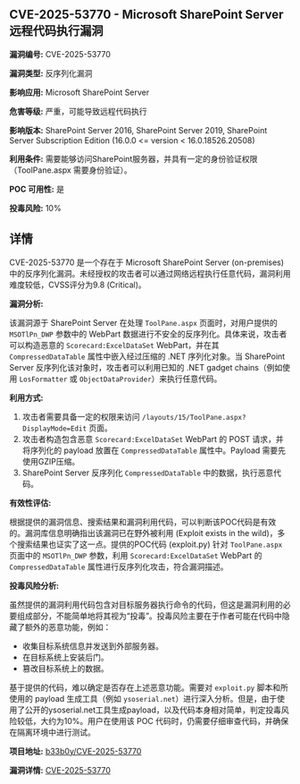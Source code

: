 ## CVE-2025-53770 - Microsoft SharePoint Server 远程代码执行漏洞

**漏洞编号:** CVE-2025-53770

**漏洞类型:** 反序列化漏洞

**影响应用:** Microsoft SharePoint Server

**危害等级:** 严重，可能导致远程代码执行

**影响版本:** SharePoint Server 2016, SharePoint Server 2019, SharePoint Server Subscription Edition (16.0.0 <= version < 16.0.18526.20508)

**利用条件:** 需要能够访问SharePoint服务器，并具有一定的身份验证权限（ToolPane.aspx 需要身份验证）。

**POC 可用性:** 是

**投毒风险:** 10%

## 详情

CVE-2025-53770 是一个存在于 Microsoft SharePoint Server (on-premises) 中的反序列化漏洞。未经授权的攻击者可以通过网络远程执行任意代码，漏洞利用难度较低，CVSS评分为9.8 (Critical)。

**漏洞分析:**

该漏洞源于 SharePoint Server 在处理 `ToolPane.aspx` 页面时，对用户提供的 `MSOTlPn_DWP` 参数中的 WebPart 数据进行不安全的反序列化。具体来说，攻击者可以构造恶意的 `Scorecard:ExcelDataSet` WebPart，并在其 `CompressedDataTable` 属性中嵌入经过压缩的 .NET 序列化对象。当 SharePoint Server 反序列化该对象时，攻击者可以利用已知的 .NET gadget chains（例如使用 `LosFormatter` 或 `ObjectDataProvider`）来执行任意代码。

**利用方式:**

1.  攻击者需要具备一定的权限来访问 `/layouts/15/ToolPane.aspx?DisplayMode=Edit` 页面。
2.  攻击者构造包含恶意 `Scorecard:ExcelDataSet` WebPart 的 POST 请求，并将序列化的 payload 放置在 `CompressedDataTable` 属性中。Payload 需要先使用GZIP压缩。
3.  SharePoint Server 反序列化 `CompressedDataTable` 中的数据，执行恶意代码。

**有效性评估:**

根据提供的漏洞信息、搜索结果和漏洞利用代码，可以判断该POC代码是有效的。漏洞库信息明确指出该漏洞已在野外被利用 (Exploit exists in the wild)，多个搜索结果也证实了这一点。提供的POC代码 (exploit.py) 针对 `ToolPane.aspx` 页面中的 `MSOTlPn_DWP` 参数，利用 `Scorecard:ExcelDataSet` WebPart 的 `CompressedDataTable` 属性进行反序列化攻击，符合漏洞描述。

**投毒风险分析:**

虽然提供的漏洞利用代码包含对目标服务器执行命令的代码，但这是漏洞利用的必要组成部分，不能简单地将其视为“投毒”。投毒风险主要在于作者可能在代码中隐藏了额外的恶意功能，例如：

*   收集目标系统信息并发送到外部服务器。
*   在目标系统上安装后门。
*   篡改目标系统上的数据。

基于提供的代码，难以确定是否存在上述恶意功能。需要对 `exploit.py` 脚本和所使用的 payload 生成工具（例如 `ysoserial.net`）进行深入分析。但是，由于使用了公开的ysoserial.net工具生成payload，以及代码本身相对简单，判定投毒风险较低，大约为10%。用户在使用该 POC 代码时，仍需要仔细审查代码，并确保在隔离环境中进行测试。

**项目地址:** [b33b0y/CVE-2025-53770](https://github.com/b33b0y/CVE-2025-53770)

**漏洞详情:** [CVE-2025-53770](https://nvd.nist.gov/vuln/detail/CVE-2025-53770)